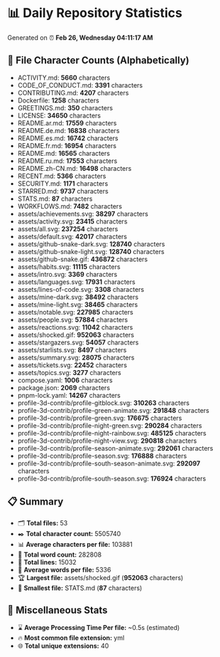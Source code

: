 # 📊 Daily Repository Statistics
Generated on ⏰ **Feb 26, Wednesday 04:11:17 AM**

## 📂 File Character Counts (Alphabetically)
- ACTIVITY.md: **5660** characters
- CODE_OF_CONDUCT.md: **3391** characters
- CONTRIBUTING.md: **4207** characters
- Dockerfile: **1258** characters
- GREETINGS.md: **350** characters
- LICENSE: **34650** characters
- README.ar.md: **17559** characters
- README.de.md: **16838** characters
- README.es.md: **16742** characters
- README.fr.md: **16954** characters
- README.md: **16565** characters
- README.ru.md: **17553** characters
- README.zh-CN.md: **16498** characters
- RECENT.md: **5366** characters
- SECURITY.md: **1171** characters
- STARRED.md: **9737** characters
- STATS.md: **87** characters
- WORKFLOWS.md: **7482** characters
- assets/achievements.svg: **38297** characters
- assets/activity.svg: **23415** characters
- assets/all.svg: **237254** characters
- assets/default.svg: **42017** characters
- assets/github-snake-dark.svg: **128740** characters
- assets/github-snake-light.svg: **128740** characters
- assets/github-snake.gif: **436872** characters
- assets/habits.svg: **11115** characters
- assets/intro.svg: **3369** characters
- assets/languages.svg: **17931** characters
- assets/lines-of-code.svg: **3308** characters
- assets/mine-dark.svg: **38492** characters
- assets/mine-light.svg: **38465** characters
- assets/notable.svg: **227985** characters
- assets/people.svg: **57884** characters
- assets/reactions.svg: **11042** characters
- assets/shocked.gif: **952063** characters
- assets/stargazers.svg: **54057** characters
- assets/starlists.svg: **8497** characters
- assets/summary.svg: **28075** characters
- assets/tickets.svg: **22452** characters
- assets/topics.svg: **3277** characters
- compose.yaml: **1006** characters
- package.json: **2069** characters
- pnpm-lock.yaml: **14267** characters
- profile-3d-contrib/profile-gitblock.svg: **310263** characters
- profile-3d-contrib/profile-green-animate.svg: **291848** characters
- profile-3d-contrib/profile-green.svg: **176675** characters
- profile-3d-contrib/profile-night-green.svg: **290284** characters
- profile-3d-contrib/profile-night-rainbow.svg: **485125** characters
- profile-3d-contrib/profile-night-view.svg: **290818** characters
- profile-3d-contrib/profile-season-animate.svg: **292061** characters
- profile-3d-contrib/profile-season.svg: **176888** characters
- profile-3d-contrib/profile-south-season-animate.svg: **292097** characters
- profile-3d-contrib/profile-south-season.svg: **176924** characters

## 📋 Summary
- 🗂️ **Total files:** 53
- ✒️ **Total character count:** 5505740
- 📊 **Average characters per file:** 103881
- 📝 **Total word count:** 282808
- 🧾 **Total lines:** 15032
- 📐 **Average words per file:** 5336
- 🏆 **Largest file:** assets/shocked.gif (**952063** characters)
- 🥉 **Smallest file:** STATS.md (**87** characters)

## 🌟 Miscellaneous Stats
- ⌛ **Average Processing Time Per file:** ~0.5s (estimated)
- 🔥 **Most common file extension:** yml
- 🌐 **Total unique extensions:** 40
